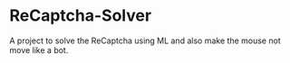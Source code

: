 # ReCaptcha-Solver
A project to solve the ReCaptcha using ML and also make the mouse not move like a bot. 
